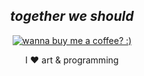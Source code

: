 <h2 align="center"><i>together we should</i></h2>
<p align="center">  
  <a href="https://www.designbyhumans.com/shop/t-shirt/men/together-we-should/1311521/">  
       <img src="https://cdn.designbyhumans.com/product_images/p/1311521.65.c6c84S7YyAQA-650x650-b-p-eee.jpg" alt="wanna buy me a coffee? :)"/>
  </a>
</p>

<p align="center">I ❤️ art & programming</p>

